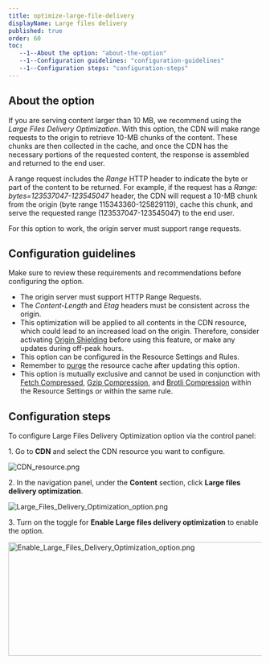 ```yaml
---
title: optimize-large-file-delivery
displayName: Large files delivery
published: true
order: 60
toc:
   --1--About the option: "about-the-option"
   --1--Configuration guidelines: "configuration-guidelines"
   --1--Configuration steps: "configuration-steps"
---
```

  
  

## About the option

If you are serving content larger than 10 MB, we recommend using the _Large Files Delivery Optimization_. With this option, the CDN will make range requests to the origin to retrieve 10-MB chunks of the content. These chunks are then collected in the cache, and once the CDN has the necessary portions of the requested content, the response is assembled and returned to the end user.

A range request includes the _Range_ HTTP header to indicate the byte or part of the content to be returned. For example, if the request has a _Range: bytes=123537047-123545047_ header, the CDN will request a 10-MB chunk from the origin (byte range 115343360-125829119), cache this chunk, and serve the requested range (123537047-123545047) to the end user.

For this option to work, the origin server must support range requests.

Configuration guidelines
------------------------

Make sure to review these requirements and recommendations before configuring the option.

*   The origin server must support HTTP Range Requests.
*   The _Content-Length_ and _Etag_ headers must be consistent across the origin.
*   This optimization will be applied to all contents in the CDN resource, which could lead to an increased load on the origin. Therefore, consider activating [Origin Shielding](https://gcore.com/support/articles/214080309/) before using this feature, or make any updates during off-peak hours.
*   This option can be configured in the Resource Settings and Rules.
*   Remember to [purge](https://gcore.com/support/articles/11762165947665/) the resource cache after updating this option.
*   This option is mutually exclusive and cannot be used in conjunction with [Fetch Compressed](https://gcore.com/support/articles/360006563578/), [Gzip Compression](https://gcore.com/support/articles/360006563858/), and [Brotli Compression](https://gcore.com/support/articles/360006563858/) within the Resource Settings or within the same rule.

Configuration steps
-------------------

To configure Large Files Delivery Optimization option via the control panel:

1\. Go to **CDN** and select the CDN resource you want to configure.

<img src="https://support.gcore.com/hc/article_attachments/12478782810513" alt="CDN_resource.png">

2\. In the navigation panel, under the **Content** section, click **Large files delivery optimization**.

<img src="https://support.gcore.com/hc/article_attachments/12479228932497" alt="Large_Files_Delivery_Optimization_option.png">

3\. Turn on the toggle for **Enable Large files delivery optimization** to enable the option.

<img src="https://support.gcore.com/hc/article_attachments/12479601956241" alt="Enable_Large_Files_Delivery_Optimization_option.png" width="524" height="226">